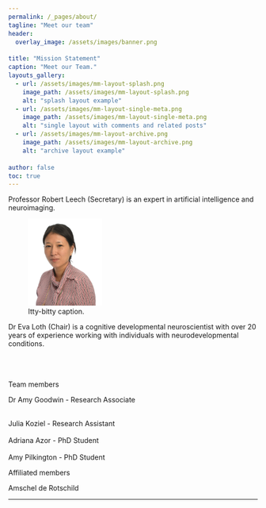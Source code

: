 ```yaml
---
permalink: /_pages/about/
tagline: "Meet our team"
header:
  overlay_image: /assets/images/banner.png

title: "Mission Statement"
caption: "Meet our Team."
layouts_gallery:
  - url: /assets/images/mm-layout-splash.png
    image_path: /assets/images/mm-layout-splash.png
    alt: "splash layout example"
  - url: /assets/images/mm-layout-single-meta.png
    image_path: /assets/images/mm-layout-single-meta.png
    alt: "single layout with comments and related posts"
  - url: /assets/images/mm-layout-archive.png
    image_path: /assets/images/mm-layout-archive.png
    alt: "archive layout example"

author: false
toc: true
---
```

Professor Robert Leech (Secretary) is an expert in artificial intelligence and neuroimaging.




<figure style="width: 150px" class="align-left">
  <img src="/assets/images/eva_loth.png" alt="">
  <figcaption>Itty-bitty caption.</figcaption>
</figure>
Dr Eva Loth (Chair) is a cognitive developmental neuroscientist with over 20 years of experience working with individuals with neurodevelopmental conditions.
<br>

</br>

<br>

</br>

Team members

Dr Amy Goodwin - Research Associate
<br>

</br>
Julia Koziel - Research Assistant
<br>

</br>
Adriana Azor - PhD Student
<br>

</br>
Amy Pilkington - PhD Student

Affiliated members

Amschel de Rotschild


<!-- [Install the Theme]({{ "/docs/quick-start-guide/" | relative_url }}){: .btn .btn--success .btn--large} -->

---

